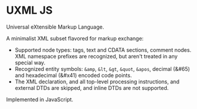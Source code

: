 UXML JS
=======

Universal eXtensible Markup Language.

A minimalist XML subset flavored for markup exchange:

  * Supported node types: tags, text and CDATA sections, comment nodes. XML namespace prefixes are recognized, but aren't treated in any special way.
  * Recognized entity symbols: `&amp`, `&lt`, `&gt`, `&quot`, `&apos`, decimal (&#65) and hexadecimal (&#x41) encoded code points.
  * The XML declaration, and all top-level processing instructions, and external DTDs are skipped, and inline DTDs are not supported.

Implemented in JavaScript.
